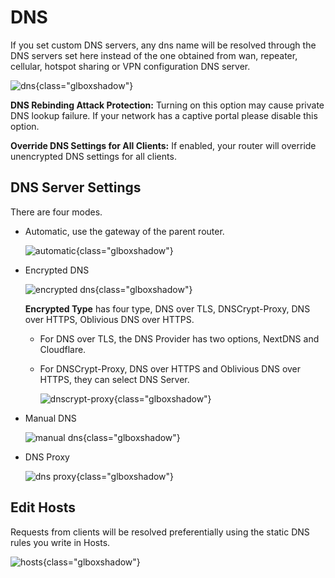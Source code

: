 # DNS

If you set custom DNS servers, any dns name will be resolved through the DNS servers set here instead of the one obtained from wan, repeater, cellular, hotspot sharing or VPN configuration DNS server.

![dns](https://static.gl-inet.com/docs/en/4/tutorials/dns/dns_page.png){class="glboxshadow"}

**DNS Rebinding Attack Protection:** Turning on this option may cause private DNS lookup failure. If your network has a captive portal please disable this option.

**Override DNS Settings for All Clients:** If enabled, your router will override unencrypted DNS settings for all clients.

## DNS Server Settings

There are four modes.

- Automatic, use the gateway of the parent router.

    ![automatic](https://static.gl-inet.com/docs/en/4/tutorials/dns/dns_server_settings_automatic.png){class="glboxshadow"}

- Encrypted DNS

    ![encrypted dns](https://static.gl-inet.com/docs/en/4/tutorials/dns/dns_server_settings_encrypted_dns.png){class="glboxshadow"}

    **Encrypted Type** has four type, DNS over TLS, DNSCrypt-Proxy, DNS over HTTPS, Oblivious DNS over HTTPS.

    - For DNS over TLS, the DNS Provider has two options, NextDNS and Cloudflare.

    - For DNSCrypt-Proxy, DNS over HTTPS and Oblivious DNS over HTTPS, they can select DNS Server.

        ![dnscrypt-proxy](https://static.gl-inet.com/docs/en/4/tutorials/dns/dnscrypt-proxy.png){class="glboxshadow"}

- Manual DNS

    ![manual dns](https://static.gl-inet.com/docs/en/4/tutorials/dns/dns_server_settings_manual_dns.png){class="glboxshadow"}

- DNS Proxy

    ![dns proxy](https://static.gl-inet.com/docs/en/4/tutorials/dns/dns_server_settings_dns_proxy.png){class="glboxshadow"}

## Edit Hosts

Requests from clients will be resolved preferentially using the static DNS rules you write in Hosts.

![hosts](https://static.gl-inet.com/docs/en/4/tutorials/dns/edit_hosts.png){class="glboxshadow"}
